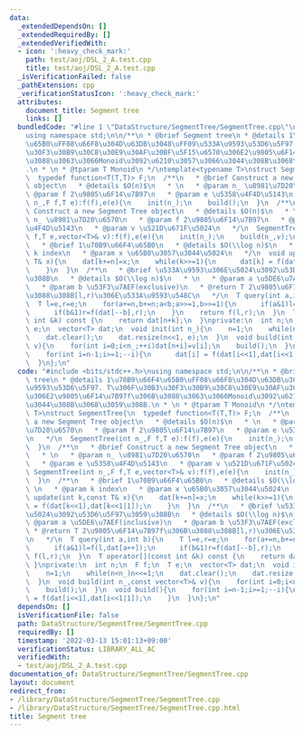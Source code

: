 ```yaml
---
data:
  _extendedDependsOn: []
  _extendedRequiredBy: []
  _extendedVerifiedWith:
  - icon: ':heavy_check_mark:'
    path: test/aoj/DSL_2_A.test.cpp
    title: test/aoj/DSL_2_A.test.cpp
  _isVerificationFailed: false
  _pathExtension: cpp
  _verificationStatusIcon: ':heavy_check_mark:'
  attributes:
    document_title: Segment tree
    links: []
  bundledCode: "#line 1 \"DataStructure/SegmentTree/SegmentTree.cpp\"\n#include <bits/stdc++.h>\n\
    using namespace std;\n\n/**\n * @brief Segment tree\n * @details 1\u70B9\u66F4\
    \u65B0\uFF08\u66F8\u304D\u63DB\u3048\uFF09\u533A\u9593\u53D6\u5F97. T\u306F\u30B3\
    \u30F3\u30B9\u30C8\u30E9\u30AF\u30BF\u5F15\u6570\u306E2\u9805\u6F14\u7B97f\u306B\
    \u3088\u3063\u3066Monoid\u3092\u6210\u3057\u3066\u3044\u308B\u3068\u3059\u308B\
    .\n * \n * @tparam T Monoid\n */\ntemplate<typename T>\nstruct SegmentTree{\n\
    \  typedef function<T(T,T)> F;\n  /**\n   * @brief Construct a new Segment Tree\
    \ object\n   * @details $O(n)$\n   * \n   * @param n_ \u8981\u7D20\u6570\n   *\
    \ @param f 2\u9805\u6F14\u7B97\n   * @param e \u5358\u4F4D\u5143\n   */\n  SegmentTree(int\
    \ n_,F f,T e):f(f),e(e){\n    init(n_);\n    build();\n  }\n  /**\n   * @brief\
    \ Construct a new Segment Tree object\n   * @details $O(n)$\n   * \n   * @param\
    \ n_ \u8981\u7D20\u6570\n   * @param f 2\u9805\u6F14\u7B97\n   * @param e \u5358\
    \u4F4D\u5143\n   * @param v \u521D\u671F\u5024\n   */\n  SegmentTree(int n_,F\
    \ f,T e,vector<T>& v):f(f),e(e){\n    init(n_);\n    build(n_,v);\n  }\n  /**\n\
    \   * @brief 1\u70B9\u66F4\u65B0\n   * @details $O(\\log n)$\n   * \n   * @param\
    \ k index\n   * @param x \u65B0\u3057\u3044\u5024\n   */\n  void update(int k,const\
    \ T& x){\n    dat[k+=n]=x;\n    while(k>>=1){\n      dat[k] = f(dat[k<<1],dat[k<<1|1]);\n\
    \    }\n  }\n  /**\n   * @brief \u533A\u9593\u306E\u5024\u3092\u53D6\u5F97\u3059\
    \u308B\n   * @details $O(\\log n)$\n   * \n   * @param a \u5DE6\u7AEF(inclusive)\n\
    \   * @param b \u53F3\u7AEF(exclusive)\n   * @return T 2\u9805\u6F14\u7B97f\u306B\
    \u3088\u308B[l,r)\u306E\u533A\u9593\u548C\n   */\n  T query(int a,int b){\n  \
    \  T l=e,r=e;\n    for(a+=n,b+=n;a<b;a>>=1,b>>=1){\n      if(a&1)l=f(l,dat[a++]);\n\
    \      if(b&1)r=f(dat[--b],r);\n    }\n    return f(l,r);\n  }\n  T operator[](const\
    \ int &k) const {\n    return dat[n+k];\n  }\nprivate:\n  int n;\n  F f;\n  T\
    \ e;\n  vector<T> dat;\n  void init(int n_){\n    n=1;\n    while(n<n_)n<<=1;\n\
    \    dat.clear();\n    dat.resize(n<<1, e);\n  }\n  void build(int n_,const vector<T>&\
    \ v){\n    for(int i=0;i<n_;++i)dat[n+i]=v[i];\n    build();\n  }\n  void build(){\n\
    \    for(int i=n-1;i>=1;--i){\n      dat[i] = f(dat[i<<1],dat[i<<1|1]);\n    }\n\
    \  }\n};\n"
  code: "#include <bits/stdc++.h>\nusing namespace std;\n\n/**\n * @brief Segment\
    \ tree\n * @details 1\u70B9\u66F4\u65B0\uFF08\u66F8\u304D\u63DB\u3048\uFF09\u533A\
    \u9593\u53D6\u5F97. T\u306F\u30B3\u30F3\u30B9\u30C8\u30E9\u30AF\u30BF\u5F15\u6570\
    \u306E2\u9805\u6F14\u7B97f\u306B\u3088\u3063\u3066Monoid\u3092\u6210\u3057\u3066\
    \u3044\u308B\u3068\u3059\u308B.\n * \n * @tparam T Monoid\n */\ntemplate<typename\
    \ T>\nstruct SegmentTree{\n  typedef function<T(T,T)> F;\n  /**\n   * @brief Construct\
    \ a new Segment Tree object\n   * @details $O(n)$\n   * \n   * @param n_ \u8981\
    \u7D20\u6570\n   * @param f 2\u9805\u6F14\u7B97\n   * @param e \u5358\u4F4D\u5143\
    \n   */\n  SegmentTree(int n_,F f,T e):f(f),e(e){\n    init(n_);\n    build();\n\
    \  }\n  /**\n   * @brief Construct a new Segment Tree object\n   * @details $O(n)$\n\
    \   * \n   * @param n_ \u8981\u7D20\u6570\n   * @param f 2\u9805\u6F14\u7B97\n\
    \   * @param e \u5358\u4F4D\u5143\n   * @param v \u521D\u671F\u5024\n   */\n \
    \ SegmentTree(int n_,F f,T e,vector<T>& v):f(f),e(e){\n    init(n_);\n    build(n_,v);\n\
    \  }\n  /**\n   * @brief 1\u70B9\u66F4\u65B0\n   * @details $O(\\log n)$\n   *\
    \ \n   * @param k index\n   * @param x \u65B0\u3057\u3044\u5024\n   */\n  void\
    \ update(int k,const T& x){\n    dat[k+=n]=x;\n    while(k>>=1){\n      dat[k]\
    \ = f(dat[k<<1],dat[k<<1|1]);\n    }\n  }\n  /**\n   * @brief \u533A\u9593\u306E\
    \u5024\u3092\u53D6\u5F97\u3059\u308B\n   * @details $O(\\log n)$\n   * \n   *\
    \ @param a \u5DE6\u7AEF(inclusive)\n   * @param b \u53F3\u7AEF(exclusive)\n  \
    \ * @return T 2\u9805\u6F14\u7B97f\u306B\u3088\u308B[l,r)\u306E\u533A\u9593\u548C\
    \n   */\n  T query(int a,int b){\n    T l=e,r=e;\n    for(a+=n,b+=n;a<b;a>>=1,b>>=1){\n\
    \      if(a&1)l=f(l,dat[a++]);\n      if(b&1)r=f(dat[--b],r);\n    }\n    return\
    \ f(l,r);\n  }\n  T operator[](const int &k) const {\n    return dat[n+k];\n \
    \ }\nprivate:\n  int n;\n  F f;\n  T e;\n  vector<T> dat;\n  void init(int n_){\n\
    \    n=1;\n    while(n<n_)n<<=1;\n    dat.clear();\n    dat.resize(n<<1, e);\n\
    \  }\n  void build(int n_,const vector<T>& v){\n    for(int i=0;i<n_;++i)dat[n+i]=v[i];\n\
    \    build();\n  }\n  void build(){\n    for(int i=n-1;i>=1;--i){\n      dat[i]\
    \ = f(dat[i<<1],dat[i<<1|1]);\n    }\n  }\n};\n"
  dependsOn: []
  isVerificationFile: false
  path: DataStructure/SegmentTree/SegmentTree.cpp
  requiredBy: []
  timestamp: '2022-03-13 15:01:13+09:00'
  verificationStatus: LIBRARY_ALL_AC
  verifiedWith:
  - test/aoj/DSL_2_A.test.cpp
documentation_of: DataStructure/SegmentTree/SegmentTree.cpp
layout: document
redirect_from:
- /library/DataStructure/SegmentTree/SegmentTree.cpp
- /library/DataStructure/SegmentTree/SegmentTree.cpp.html
title: Segment tree
---
```

